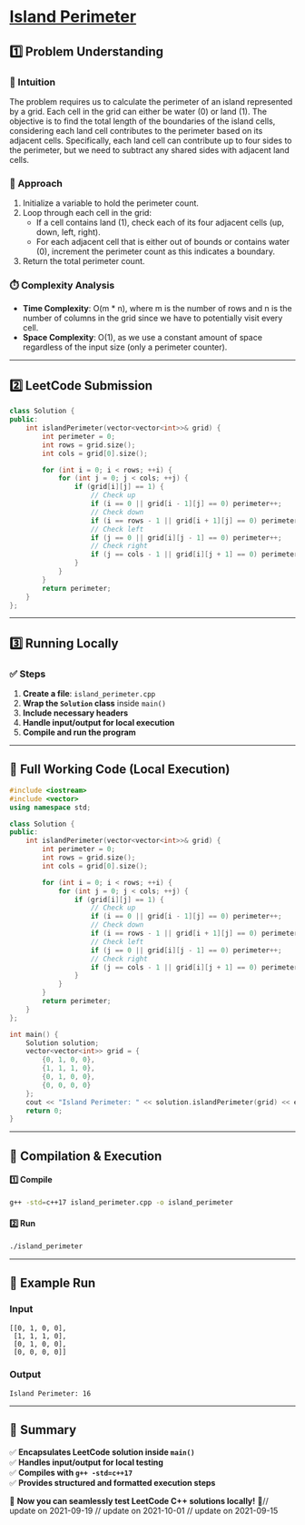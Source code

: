 # **[Island Perimeter](https://leetcode.com/problems/island-perimeter/description/)**  

## **1️⃣ Problem Understanding**  
### **📌 Intuition**  
The problem requires us to calculate the perimeter of an island represented by a grid. Each cell in the grid can either be water (0) or land (1). The objective is to find the total length of the boundaries of the island cells, considering each land cell contributes to the perimeter based on its adjacent cells. Specifically, each land cell can contribute up to four sides to the perimeter, but we need to subtract any shared sides with adjacent land cells.

### **🚀 Approach**  
1. Initialize a variable to hold the perimeter count.
2. Loop through each cell in the grid:
   - If a cell contains land (1), check each of its four adjacent cells (up, down, left, right).
   - For each adjacent cell that is either out of bounds or contains water (0), increment the perimeter count as this indicates a boundary.
3. Return the total perimeter count.

### **⏱️ Complexity Analysis**  
- **Time Complexity**: O(m * n), where m is the number of rows and n is the number of columns in the grid since we have to potentially visit every cell.
- **Space Complexity**: O(1), as we use a constant amount of space regardless of the input size (only a perimeter counter).

---  

## **2️⃣ LeetCode Submission**  
```cpp
class Solution {
public:
    int islandPerimeter(vector<vector<int>>& grid) {
        int perimeter = 0;
        int rows = grid.size();
        int cols = grid[0].size();

        for (int i = 0; i < rows; ++i) {
            for (int j = 0; j < cols; ++j) {
                if (grid[i][j] == 1) {
                    // Check up
                    if (i == 0 || grid[i - 1][j] == 0) perimeter++;
                    // Check down
                    if (i == rows - 1 || grid[i + 1][j] == 0) perimeter++;
                    // Check left
                    if (j == 0 || grid[i][j - 1] == 0) perimeter++;
                    // Check right
                    if (j == cols - 1 || grid[i][j + 1] == 0) perimeter++;
                }
            }
        }
        return perimeter;
    }
};  
```  

---  

## **3️⃣ Running Locally**  
### **✅ Steps**  
1. **Create a file**: `island_perimeter.cpp`  
2. **Wrap the `Solution` class** inside `main()`  
3. **Include necessary headers**  
4. **Handle input/output for local execution**  
5. **Compile and run the program**  

---  

## **📝 Full Working Code (Local Execution)**  
```cpp
#include <iostream>
#include <vector>
using namespace std;

class Solution {
public:
    int islandPerimeter(vector<vector<int>>& grid) {
        int perimeter = 0;
        int rows = grid.size();
        int cols = grid[0].size();

        for (int i = 0; i < rows; ++i) {
            for (int j = 0; j < cols; ++j) {
                if (grid[i][j] == 1) {
                    // Check up
                    if (i == 0 || grid[i - 1][j] == 0) perimeter++;
                    // Check down
                    if (i == rows - 1 || grid[i + 1][j] == 0) perimeter++;
                    // Check left
                    if (j == 0 || grid[i][j - 1] == 0) perimeter++;
                    // Check right
                    if (j == cols - 1 || grid[i][j + 1] == 0) perimeter++;
                }
            }
        }
        return perimeter;
    }
};

int main() {
    Solution solution;
    vector<vector<int>> grid = {
        {0, 1, 0, 0},
        {1, 1, 1, 0},
        {0, 1, 0, 0},
        {0, 0, 0, 0}
    };
    cout << "Island Perimeter: " << solution.islandPerimeter(grid) << endl;
    return 0;
}  
```  

---  

## **🔧 Compilation & Execution**  
#### **1️⃣ Compile**  
```bash
g++ -std=c++17 island_perimeter.cpp -o island_perimeter
```  

#### **2️⃣ Run**  
```bash
./island_perimeter
```  

---  

## **🎯 Example Run**  
### **Input**  
```
[[0, 1, 0, 0],
 [1, 1, 1, 0],
 [0, 1, 0, 0],
 [0, 0, 0, 0]]
```  
### **Output**  
```
Island Perimeter: 16
```  

---  

## **📌 Summary**  
✅ **Encapsulates LeetCode solution inside `main()`**  
✅ **Handles input/output for local testing**  
✅ **Compiles with `g++ -std=c++17`**  
✅ **Provides structured and formatted execution steps**  

🚀 **Now you can seamlessly test LeetCode C++ solutions locally!** 🚀// update on 2021-09-19
// update on 2021-10-01
// update on 2021-09-15
